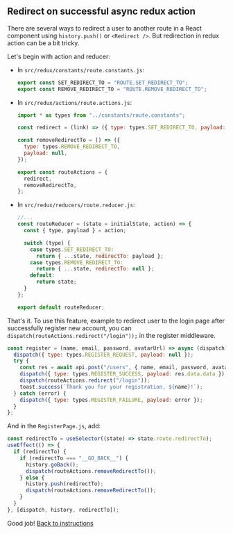 ## Redirect on successful async redux action

There are several ways to redirect a user to another route in a React component using `history.push()` or `<Redirect />`. But redirection in redux action can be a bit tricky.

Let's begin with action and reducer:

- In `src/redux/constants/route.constants.js`:
  ```javascript
  export const SET_REDIRECT_TO = "ROUTE.SET_REDIRECT_TO";
  export const REMOVE_REDIRECT_TO = "ROUTE.REMOVE_REDIRECT_TO";
  ```
- In `src/redux/actions/route.actions.js`:
  ```javascript
  import * as types from "../constants/route.constants";

  const redirect = (link) => ({ type: types.SET_REDIRECT_TO, payload: link });

  const removeRedirectTo = () => ({
    type: types.REMOVE_REDIRECT_TO,
    payload: null,
  });

  export const routeActions = {
    redirect,
    removeRedirectTo,
  };
  ```
- In `src/redux/reducers/route.reducer.js`:
  ```javascript
  //...
  const routeReducer = (state = initialState, action) => {
    const { type, payload } = action;

    switch (type) {
      case types.SET_REDIRECT_TO:
        return { ...state, redirectTo: payload };
      case types.REMOVE_REDIRECT_TO:
        return { ...state, redirectTo: null };
      default:
        return state;
    }
  };

  export default routeReducer;
  ```

That's it. To use this feature, example to redirect user to the login page after successfully register new account, you can `dispatch(routeActions.redirect("/login"));` in the register middleware.

```javascript
const register = (name, email, password, avatarUrl) => async (dispatch) => {
  dispatch({ type: types.REGISTER_REQUEST, payload: null });
  try {
    const res = await api.post("/users", { name, email, password, avatarUrl });
    dispatch({ type: types.REGISTER_SUCCESS, payload: res.data.data });
    dispatch(routeActions.redirect("/login"));
    toast.success(`Thank you for your registration, ${name}!`);
  } catch (error) {
    dispatch({ type: types.REGISTER_FAILURE, payload: error });
  }
};
```

And in the `RegisterPage.js`, add:

```javascript
const redirectTo = useSelector((state) => state.route.redirectTo);
useEffect(() => {
  if (redirectTo) {
    if (redirectTo === "__GO_BACK__") {
      history.goBack();
      dispatch(routeActions.removeRedirectTo());
    } else {
      history.push(redirectTo);
      dispatch(routeActions.removeRedirectTo());
    }
  }
}, [dispatch, history, redirectTo]);
```

Good job! [Back to instructions](/README.md)